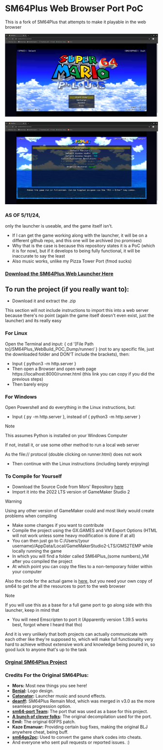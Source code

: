 # SM64Plus Web Browser Port PoC

This is a fork of SM64Plus that attempts to make it playable in the web browser

![image](https://github.com/burnedpopcorn/sm64plus-webport-PoC/blob/master/SM64PlusPOC.png)

![image](https://github.com/burnedpopcorn/sm64plus-webport-PoC/blob/master/SM64PlusPOCSettings.png)

### AS OF 5/11/24, 

only the launcher is useable, and the game itself isn't.
- If I can get the game working along with the launcher, it will be on a different github repo, and this one will be archived (no promises)
- Why that is the case is because this repository states it is a PoC (which it is for now), but if it develops to being fully functional, it will be inaccurate to say the least
- Also music works, unlike my Pizza Tower Port (fmod sucks)

### [Download the SM64Plus Web Launcher Here](https://drive.google.com/file/d/1OPXG3rSz2o_rIA3b3S4FUOhqPOFKp9hw/view?usp=drive_link)


## To run the project (if you really want to):

- Download it and extract the .zip

This section will not include instructions to import this into a web server because there's no point (again the game itself doesn't even exist, just the launcher) and its really easy

### For Linux
Open the Terminal and input: { cd '[File Path to]/SM64Plus_WebBuild_POC_Dump/runner/ } (not to any specific file, just the downloaded folder and DON'T include the brackets), then:
- Input { python3 -m http.server }
- Then open a Browser and open web page https://localhost:8000/runner.html (this link you can copy if you did the previous steps)
- Then barely enjoy 

### For Windows
Open Powershell and do everything in the Linux instructions, but:
- Input { py -m http.server }, instead of { python3 -m http.server }
> [!NOTE]  
> This assumes Python is installed on your Windows Computer
>
> If not, install it, or use some other method to run a local web server
>
> As the file:// protocol (double clicking on runner.html) does not work
- Then continue with the Linux instructions (including barely enjoying)

### To Compile for Yourself
- Download the Source Code from Mors' Repository [here](https://github.com/MorsGames/sm64plus-launcher)
- Import it into the 2022 LTS version of GameMaker Studio 2
> [!WARNING]
> Using any other version of GameMaker could and most likely would create problems when compiling
- Make some changes if you want to contribute
- Compile the project using the GX.GAMES and VM Export Options (HTML will not work unless some heavy modification is done if at all)
- You can then just go to C:/Users/(your username)/AppData/Local/GameMakerStudio2-LTS/GMS2TEMP while locally running the game
- In which you will find a folder called SM64Plus_(some numbers)_VM after you compiled the project
- At which point you can copy the files to a non-temporary folder within your computer

Also the code for the actual game is [here](https://github.com/MorsGames/sm64plus), but you need your own copy of sm64 to get the all the resources to port to the web browser
> [!NOTE]
> If you will use this as a base for a full game port to go along side with this launcher, keep in mind that
> - You will need Emscripten to port it (Apparently version 1.39.5 works best, forgot where I heard that tho)
>
>  And it is very unlikely that both projects can actually communicate with each other like they're supposed to, which will make full functionality very hard to achieve without extensive work and knowledge being poured in, so good luck
> to anyone that's up to the task

### [Orginal SM64Plus Project](https://github.com/MorsGames/sm64plus)

### Credits For the Original SM64Plus:

- **Mors:** Most new things you see here!
- **[Benial](https://twitter.com/Benial17):** Logo design.
- **[Catonator](https://www.catonator.net/):** Launcher music and sound effects.
- **[deanff](https://github.com/deanff):** SM64Plus Remain Mod, which was merged in v3.0 as the more seamless progression option.
- **[sm64-port Team](https://github.com/sm64-port):** The port that was used as a base for this project.
- **[A bunch of clever folks](https://github.com/n64decomp/sm64):** The original decompilation used for the port.
- **Emil:** The original 60FPS patch.
- **Kaze Emanuar:** Providing certain bug fixes, making the original BLJ anywhere cheat, being buff.
- **[sm64gs2pc](https://github.com/sm64gs2pc/sm64gs2pc):** Used to convert the game shark codes into cheats.
- And everyone who sent pull requests or reported issues. :)

